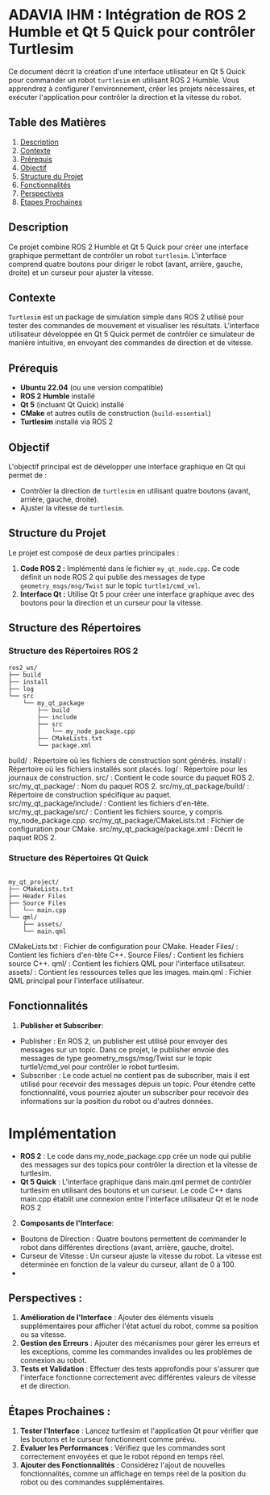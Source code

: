 # ADAVIA IHM : Intégration de ROS 2 Humble et Qt 5 Quick pour contrôler Turtlesim

Ce document décrit la création d'une interface utilisateur en Qt 5 Quick pour commander un robot `turtlesim` en utilisant ROS 2 Humble. Vous apprendrez à configurer l'environnement, créer les projets nécessaires, et exécuter l'application pour contrôler la direction et la vitesse du robot.

## Table des Matières

1. [Description](#description)
2. [Contexte](#contexte)
3. [Prérequis](#prérequis)
4. [Objectif](#objectif)
5. [Structure du Projet](#structure-du-projet)
6. [Fonctionnalités](#fonctionnalités)
7. [Perspectives](#perspectives)
8. [Étapes Prochaines](#étapes-prochaines)

## Description

Ce projet combine ROS 2 Humble et Qt 5 Quick pour créer une interface graphique permettant de contrôler un robot `turtlesim`. L'interface comprend quatre boutons pour diriger le robot (avant, arrière, gauche, droite) et un curseur pour ajuster la vitesse.

## Contexte

`Turtlesim` est un package de simulation simple dans ROS 2 utilisé pour tester des commandes de mouvement et visualiser les résultats. L'interface utilisateur développée en Qt 5 Quick permet de contrôler ce simulateur de manière intuitive, en envoyant des commandes de direction et de vitesse.

## Prérequis

- **Ubuntu 22.04** (ou une version compatible)
- **ROS 2 Humble** installé
- **Qt 5** (incluant Qt Quick) installé
- **CMake** et autres outils de construction (`build-essential`)
- **Turtlesim** installé via ROS 2

## Objectif

L'objectif principal est de développer une interface graphique en Qt qui permet de :
- Contrôler la direction de `turtlesim` en utilisant quatre boutons (avant, arrière, gauche, droite).
- Ajuster la vitesse de `turtlesim`.

## Structure du Projet

Le projet est composé de deux parties principales :

1. **Code ROS 2 :** Implémenté dans le fichier `my_qt_node.cpp`. Ce code définit un node ROS 2 qui publie des messages de type `geometry_msgs/msg/Twist` sur le topic `turtle1/cmd_vel`.
2. **Interface Qt :** Utilise Qt 5 pour créer une interface graphique avec des boutons pour la direction et un curseur pour la vitesse.
## Structure des Répertoires

### Structure des Répertoires ROS 2

```plaintext
ros2_ws/
├── build
├── install
├── log
└── src
    └── my_qt_package
        ├── build
        ├── include
        ├── src
        │   └── my_node_package.cpp
        ├── CMakeLists.txt
        └── package.xml
```
build/ : Répertoire où les fichiers de construction sont générés.
install/ : Répertoire où les fichiers installés sont placés.
log/ : Répertoire pour les journaux de construction.
src/ : Contient le code source du paquet ROS 2.
src/my_qt_package/ : Nom du paquet ROS 2.
src/my_qt_package/build/ : Répertoire de construction spécifique au paquet.
src/my_qt_package/include/ : Contient les fichiers d'en-tête.
src/my_qt_package/src/ : Contient les fichiers source, y compris my_node_package.cpp.
src/my_qt_package/CMakeLists.txt : Fichier de configuration pour CMake.
src/my_qt_package/package.xml : Décrit le paquet ROS 2.



### Structure des Répertoires Qt Quick

```plaintext

my_qt_project/
├── CMakeLists.txt
├── Header Files
├── Source Files  
│   └── main.cpp
└── qml/
    ├── assets/
    └── main.qml
```
CMakeLists.txt : Fichier de configuration pour CMake.
Header Files/ : Contient les fichiers d'en-tête C++.
Source Files/ : Contient les fichiers source C++.
qml/ : Contient les fichiers QML pour l'interface utilisateur.
assets/ : Contient les ressources telles que les images.
main.qml : Fichier QML principal pour l'interface utilisateur.


## Fonctionnalités
1. **Publisher et Subscriber**:
- Publisher : En ROS 2, un publisher est utilisé pour envoyer des messages sur un topic. Dans ce projet, le publisher envoie des messages de type geometry_msgs/msg/Twist sur le topic turtle1/cmd_vel pour contrôler le robot turtlesim.
- Subscriber : Le code actuel ne contient pas de subscriber, mais il est utilisé pour recevoir des messages depuis un topic. Pour étendre cette fonctionnalité, vous pourriez ajouter un subscriber pour recevoir des informations sur la position du robot ou d'autres données.

# Implémentation
- **ROS 2** : Le code dans my_node_package.cpp crée un node qui publie des messages sur des topics pour contrôler la direction et la vitesse de turtlesim.
- **Qt 5 Quick** : L'interface graphique dans main.qml permet de contrôler turtlesim en utilisant des boutons et un curseur. Le code C++ dans main.cpp établit une connexion entre l'interface utilisateur Qt et le node ROS 2
2. **Composants de l'Interface**:
- Boutons de Direction : Quatre boutons permettent de commander le robot dans différentes directions (avant, arrière, gauche, droite).
- Curseur de Vitesse : Un curseur ajuste la vitesse du robot. La vitesse est déterminée en fonction de la valeur du curseur, allant de 0 à 100.
- 
## Perspectives :
1. **Amélioration de l'Interface** : Ajouter des éléments visuels supplémentaires pour afficher l'état actuel du robot, comme sa position ou sa vitesse.
2. **Gestion des Erreurs** : Ajouter des mécanismes pour gérer les erreurs et les exceptions, comme les commandes invalides ou les problèmes de connexion au robot.
3. **Tests et Validation** : Effectuer des tests approfondis pour s'assurer que l'interface fonctionne correctement avec différentes valeurs de vitesse et de direction.


## Étapes Prochaines :
1. **Tester l'Interface** : Lancez turtlesim et l'application Qt pour vérifier que les boutons et le curseur fonctionnent comme prévu.
2. **Évaluer les Performances** : Vérifiez que les commandes sont correctement envoyées et que le robot répond en temps réel.
3. **Ajouter des Fonctionnalités** : Considérez l'ajout de nouvelles fonctionnalités, comme un affichage en temps réel de la position du robot ou des commandes supplémentaires.
